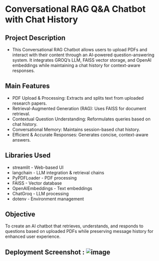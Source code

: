 # Conversational RAG Q&A Chatbot with Chat History
## Project Description
- This Conversational RAG Chatbot allows users to upload PDFs and interact with their content through an AI-powered question-answering system. It integrates GROQ’s LLM, FAISS vector storage, and OpenAI embeddings while maintaining a chat history for context-aware responses.

## Main Features
- PDF Upload & Processing: Extracts and splits text from uploaded research papers.
- Retrieval-Augmented Generation (RAG): Uses FAISS for document retrieval.
- Contextual Question Understanding: Reformulates queries based on chat history.
- Conversational Memory: Maintains session-based chat history.
- Efficient & Accurate Responses: Generates concise, context-aware answers.

## Libraries Used
- streamlit - Web-based UI
- langchain - LLM integration & retrieval chains
- PyPDFLoader - PDF processing
- FAISS - Vector database
- OpenAIEmbeddings - Text embeddings
- ChatGroq - LLM processing
- dotenv - Environment management

## Objective
To create an AI chatbot that retrieves, understands, and responds to questions based on uploaded PDFs while preserving message history for enhanced user experience.

## Deployment Screenshot : ![image](https://github.com/user-attachments/assets/03f077e4-1a71-474a-9722-0b3698cb7cf6)


